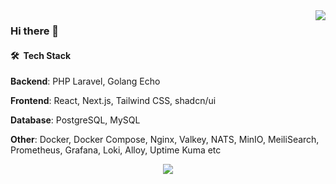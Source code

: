 <img align="right" src="https://github-readme-stats-nc8ojbl08-sk1t0n.vercel.app/api/top-langs?username=sk1t0n&show_icons=true&hide_border=true&title_color=ff652f&icon_color=FFE400&bg_color=09131B&text_color=ffffff&border_color=ffffff&exclude_repo=vkr,karman,labs_dev_app_db,livewire-todolist,laravel-short-links,laravel-chat,laravel-online-store,symfony_blog,yadro-api-docs&hide=ruby,html,css,scss,less,stylus,blade,twig&langs_count=8">

### Hi there 👋

#### 🛠 &nbsp;Tech Stack

**Backend**: PHP Laravel, Golang Echo

**Frontend**: React, Next.js, Tailwind CSS, shadcn/ui

**Database**: PostgreSQL, MySQL

**Other**: Docker, Docker Compose, Nginx, Valkey, NATS, MinIO, MeiliSearch, Prometheus, Grafana, Loki, Alloy, Uptime Kuma etc

<div align="center">
  <img src="https://github-profile-trophy.vercel.app/?username=sk1t0n&theme=gitdimmed&no-frame=true&no-bg=true&margin-w=4&rank=SECRET,SSS,SS,S,AAA,AA,A,B,C">
</div>
